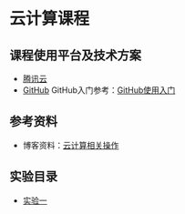 # 云计算课程

## 课程使用平台及技术方案

* [腾讯云](https://cloud.tencent.com/)
* [GitHub](https://github.com/)  GitHub入门参考：[GitHub使用入门](https://blog.csdn.net/llfjfz/article/details/99747385)

## 参考资料

* 博客资料：[云计算相关操作](https://blog.csdn.net/llfjfz)

## 实验目录

* [实验一](https://github.com/eric-ruhu/CloudComputing/tree/master/Basis)

  

